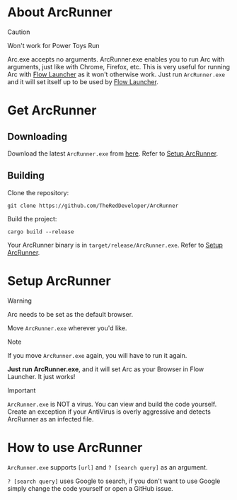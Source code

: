 # About ArcRunner

> [!CAUTION]
> Won't work for Power Toys Run

Arc.exe accepts no arguments. ArcRunner.exe enables you to run Arc with arguments, just like with Chrome, Firefox, etc.
This is very useful for running Arc with [Flow Launcher](https://github.com/Flow-Launcher/Flow.Launcher) as it won't otherwise work.
Just run `ArcRunner.exe` and it will set itself up to be used by [Flow Launcher](https://github.com/Flow-Launcher/Flow.Launcher).

# Get ArcRunner

## Downloading
Download the latest `ArcRunner.exe` from [here](https://github.com/TheRedDeveloper/ArcRunner/releases/latest).
Refer to [Setup ArcRunner](README.md#setup-arcrunner).

## Building
Clone the repository:
```batch
git clone https://github.com/TheRedDeveloper/ArcRunner
```

Build the project:
```batch
cargo build --release
```

Your ArcRunner binary is in `target/release/ArcRunner.exe`.
Refer to [Setup ArcRunner](README.md#setup-arcrunner).

# Setup ArcRunner
> [!WARNING]  
> Arc needs to be set as the default browser.

Move `ArcRunner.exe` wherever you'd like.
> [!NOTE]  
> If you move `ArcRunner.exe` again, you will have to run it again.

**Just run ArcRunner.exe**, and it will set Arc as your Browser in Flow Launcher.
It just works!

> [!IMPORTANT]  
> `ArcRunner.exe` is NOT a virus. You can view and build the code yourself.
> Create an exception if your AntiVirus is overly aggressive and detects ArcRunner as an infected file.

# How to use ArcRunner
`ArcRunner.exe` supports `[url]` and `? [search query]` as an argument.

`? [search query]` uses Google to search, if you don't want to use Google simply change the code yourself or open a GitHub issue.